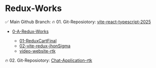 # Redux-Works

✅ Main Github Branch: 
🔥 01. Git-Reposiotory: [vite-react-typescript-2025](https://github.com/bappasahabapi/vite-react-typescript-2025/tree/main)

- [0-A-Redux-Works](https://github.com/bappasahabapi/vite-react-typescript-2025/tree/main)

    - [01-ReduxCartFinal](https://github.com/bappasahabapi/vite-react-typescript-2025/tree/main/0-A-Redux-Works/01-ReduxCartFinal-Max)
    - [02-vite-redux-jhonSigma](https://github.com/bappasahabapi/vite-react-typescript-2025/tree/main/0-A-Redux-Works/02-vite-redux-jhonSigma)
    - [video-website-rtk](https://github.com/bappasahabapi/vite-react-typescript-2025/tree/main/0-A-Redux-Works/video-website-rtk)
   
🔥 02. Git-Reposiotory:  [Chat-Application-rtk](https://github.com/bappasahabapi/chat-applicaton/tree/c11-conversion)
